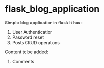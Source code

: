 # flask_blog_application
Simple blog application in flask
It has :
1. User Authentication
2. Password reset
3. Posts CRUD operations

Content to be added:
1. Comments
